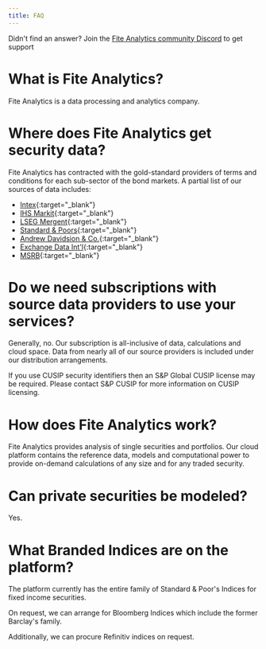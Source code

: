 ```yaml
---
title: FAQ
---
```


<Info>Didn't find an answer? Join the <a href="https://discord.gg/dc7ZKnUe"> Fite Analytics community Discord</a> 
to get support</Info>

# What is Fite Analytics?

Fite Analytics is a data processing and analytics company.

# Where does Fite Analytics get security data?

Fite Analytics has contracted with the gold-standard providers of terms and conditions for each sub-sector of 
the bond markets. A partial list of our sources of data includes:

- [Intex](https://intex.com){:target="_blank"}
- [IHS Markit](https://ihsmarkit.com){:target="_blank"}
- [LSEG Mergent](https://lseg){:target="_blank"}
- [Standard & Poors](https://standardandpoors){:target="_blank"}
- [Andrew Davidsion & Co.](https://adco.com){:target="_blank"}
- [Exchange Data Int'l](https://exchange-data.com){:target="_blank"}
- [MSRB](https://msrb.org){:target="_blank"}

# Do we need subscriptions with source data providers to use your services?

Generally, no. Our subscription is all-inclusive of data, calculations and cloud space. Data from nearly all of our 
source providers is included under our distribution arrangements.

If you use CUSIP security identifiers then an S&P Global CUSIP license may be required. Please contact 
S&P CUSIP for more information on CUSIP licensing.

# How does Fite Analytics work?

Fite Analytics provides analysis of single securities and portfolios. Our cloud platform contains the reference
data, models and computational power to provide on-demand calculations of any size and for any traded security.

# Can private securities be modeled?

Yes.

# What Branded Indices are on the platform?

The platform currently has the entire family of Standard & Poor's Indices for fixed income securities.

On request, we can arrange for Bloomberg Indices which include the former Barclay's family.

Additionally, we can procure Refinitiv indices on request.
